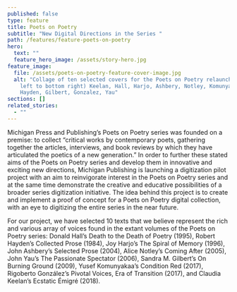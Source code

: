 ```yaml
---
published: false
type: feature
title: Poets on Poetry
subtitle: "New Digital Directions in the Series "
path: /features/feature-poets-on-poetry
hero:
  text: ""
  feature_hero_image: /assets/story-hero.jpg
feature_image:
  file: /assets/poets-on-poetry-feature-cover-image.jpg
  alt: "Collage of ten selected covers for the Poets on Poetry relaunch: (from top
    left to bottom right) Keelan, Hall, Harjo, Ashbery, Notley, Komunyakaa,
    Hayden, Gilbert, Gonzalez, Yau"
sections: []
related_stories:
  - ""
---
```

Michigan Press and Publishing’s Poets on Poetry series was founded on a premise: to collect “critical works by contemporary poets, gathering together the articles, interviews, and book reviews by which they have articulated the poetics of a new generation.” In order to further these stated aims of the Poets on Poetry series and develop them in innovative and exciting new directions, Michigan Publishing is launching a digitization pilot project with an aim to reinvigorate interest in the Poets on Poetry series and at the same time demonstrate the creative and educative possibilities of a broader series digitization initiative. The idea behind this project is to create and implement a proof of concept for a Poets on Poetry digital collection, with an eye to digitizing the entire series in the near future.

For our project, we have selected 10 texts that we believe represent the rich and various array of voices found in the extant volumes of the Poets on Poetry series: Donald Hall’s Death to the Death of Poetry (1995), Robert Hayden’s Collected Prose (1984), Joy Harjo’s The Spiral of Memory (1996), John Ashbery’s Selected Prose (2004), Alice Notley’s Coming After (2005), John Yau’s The Passionate Spectator (2006), Sandra M. Gilbert’s On Burning Ground (2009), Yusef Komunyakaa’s Condition Red (2017), Rigoberto González’s Pivotal Voices, Era of Transition (2017), and Claudia Keelan’s Ecstatic Émigré (2018).